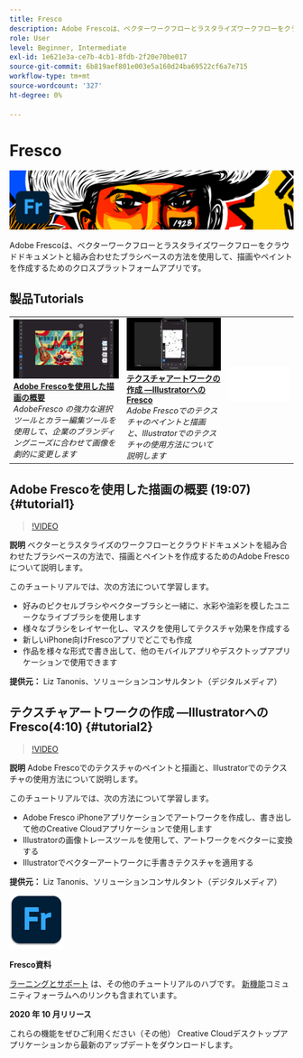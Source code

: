 ```yaml
---
title: Fresco
description: Adobe Frescoは、ベクターワークフローとラスタライズワークフローをクラウドドキュメントと組み合わせたブラシベースの方法を使用して、描画やペイントを作成するためのクロスプラットフォームアプリです
role: User
level: Beginner, Intermediate
exl-id: 1e621e3a-ce7b-4cb1-8fdb-2f20e70be017
source-git-commit: 6b819aef801e003e5a160d24ba69522cf6a7e715
workflow-type: tm+mt
source-wordcount: '327'
ht-degree: 0%

---
```


# Fresco

![チュートリアルヒーロー画像](../assets/Fresco.jpg)

Adobe Frescoは、ベクターワークフローとラスタライズワークフローをクラウドドキュメントと組み合わせたブラシベースの方法を使用して、描画やペイントを作成するためのクロスプラットフォームアプリです。

## 製品Tutorials

<table style="table-layout:fixed">
<tr>
 <td>
   <a href="fresco.md#tutorial1">
      <img alt="Adobe Frescoを使用した描画の概要" src="../assets/fresco_drawingPaintingIntro_tanonis_thumbnail.jpg" />
   </a>
    <div>
   <a href="fresco.md#tutorial1"><strong>Adobe Frescoを使用した描画の概要</strong></a>
    </div>
    <em>AdobeFresco の強力な選択ツールとカラー編集ツールを使用して、企業のブランディングニーズに合わせて画像を劇的に変更します</em>
    <br>
  </td>
  <td>
   <a href="fresco.md#tutorial2">
      <img alt="テクスチャアートワークの作成 —IllustratorへのFresco" src="../assets/fresco_textureToVector_tanonis_thumbnail.jpg" />
   </a>
    <div>
   <a href="fresco.md#tutorial2"><strong>テクスチャアートワークの作成 —IllustratorへのFresco</strong></a>
    </div>
    <em>Adobe Frescoでのテクスチャのペイントと描画と、Illustratorでのテクスチャの使用方法について説明します</em>
    <br>
  </td>
  <td>
    <img alt="スペーサー" src="../assets/Whitespacer.png" />
    <div>
    <br>
  </td>
</tr>
</table>

## Adobe Frescoを使用した描画の概要 (19:07) {#tutorial1}

>[!VIDEO](https://video.tv.adobe.com/v/326946?hidetitle=true)

**説明**
ベクターとラスタライズのワークフローとクラウドドキュメントを組み合わせたブラシベースの方法で、描画とペイントを作成するためのAdobe Frescoについて説明します。

このチュートリアルでは、次の方法について学習します。
* 好みのピクセルブラシやベクターブラシと一緒に、水彩や油彩を模したユニークなライブブラシを使用します
* 様々なブラシをレイヤー化し、マスクを使用してテクスチャ効果を作成する
* 新しいiPhone向けFrescoアプリでどこでも作成
* 作品を様々な形式で書き出して、他のモバイルアプリやデスクトップアプリケーションで使用できます

**提供元：**
Liz Tanonis、ソリューションコンサルタント（デジタルメディア）

## テクスチャアートワークの作成 —IllustratorへのFresco(4:10) {#tutorial2}

>[!VIDEO](https://video.tv.adobe.com/v/326947?hidetitle=true)

**説明**
Adobe Frescoでのテクスチャのペイントと描画と、Illustratorでのテクスチャの使用方法について説明します。

このチュートリアルでは、次の方法について学習します。
* Adobe Fresco iPhoneアプリケーションでアートワークを作成し、書き出して他のCreative Cloudアプリケーションで使用します
* Illustratorの画像トレースツールを使用して、アートワークをベクターに変換する
* Illustratorでベクターアートワークに手書きテクスチャを適用する

**提供元：**
Liz Tanonis、ソリューションコンサルタント（デジタルメディア）

![Frescoロゴ](../assets/fr_appicon_96.png)

**Fresco資料**

[ラーニングとサポート](https://helpx.adobe.com/support/adobe-fresco.html) は、その他のチュートリアルのハブです。 [新機能](https://helpx.adobe.com/fresco/using/whats-new.html)コミュニティフォーラムへのリンクも含まれています。

**2020 年 10 月リリース**

これらの機能をぜひご利用ください（その他） Creative Cloudデスクトップアプリケーションから最新のアップデートをダウンロードします。
